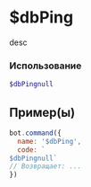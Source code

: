 # $dbPing
desc
### Использование
```php
$dbPingnull
```

## Пример(ы)

```javascript
bot.command({
  name: '$dbPing',
  code: `
$dbPingnull`
// Возвращает: ...
})
```